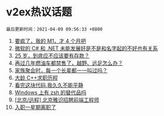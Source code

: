 # v2ex热议话题

`最后更新时间：2021-04-09 09:56:33 +0800`

1. [要疯了，我的 M1，才 4 个月吧](https://www.v2ex.com/t/768960)
1. [微软的 C# 和 .NET 未能发展好是不是和名字起的不好也有关系](https://www.v2ex.com/t/768962)
1. [25 岁，到底应不应该要有存款？](https://www.v2ex.com/t/769087)
1. [再过几年燃油车都禁售了，越野、远足怎么办？](https://www.v2ex.com/t/769103)
1. [家族聚会时，每一个长辈都一一叫过吗？](https://www.v2ex.com/t/769013)
1. [大龄 C++求职历程](https://www.v2ex.com/t/769036)
1. [看完这块代码,我久久不能平静](https://www.v2ex.com/t/769094)
1. [Windows 上有 zsh 的替代品吗](https://www.v2ex.com/t/769061)
1. [[北京/远程] 北京雅识招聘前端工程师](https://www.v2ex.com/t/769052)
1. [入职一星期离职了](https://www.v2ex.com/t/769053)

